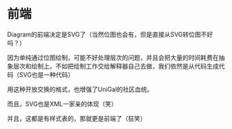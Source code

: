 # 前端

Diagram的前端决定是SVG了（当然位图也会有，但是直接从SVG转位图不好吗？）

因为单纯通过位图绘制，可能不好处理层次的问题，并且会把大量的时间耗费在抽象层次和绘制上。不如把绘制工作交给解释器自己去做，我们依然是从代码生成代码（SVG也是一种代码）

用这种开放交换的格式，也增强了UniGal的社区血统。

而且，SVG也是XML一家亲的体现（笑）

并且，这都是有样式表的，那就更是前端了（狂笑）